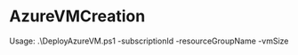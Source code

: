 # AzureVMCreation

Usage: 
.\DeployAzureVM.ps1 -subscriptionId <Your subscriptionId> -resourceGroupName <Resource Group Name> -vmSize <VM size to be deployed>
